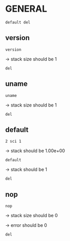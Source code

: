 # GENERAL

`default del `

## version

`version`

-> stack size should be 1

`del`

## uname

`uname`

-> stack size should be 1

`del`

## default

`2 sci 1`

-> stack should be 1.00e+00

`default`

-> stack should be 1

`del`

## nop

`nop`

-> stack size should be 0

-> error should be 0

`del`

